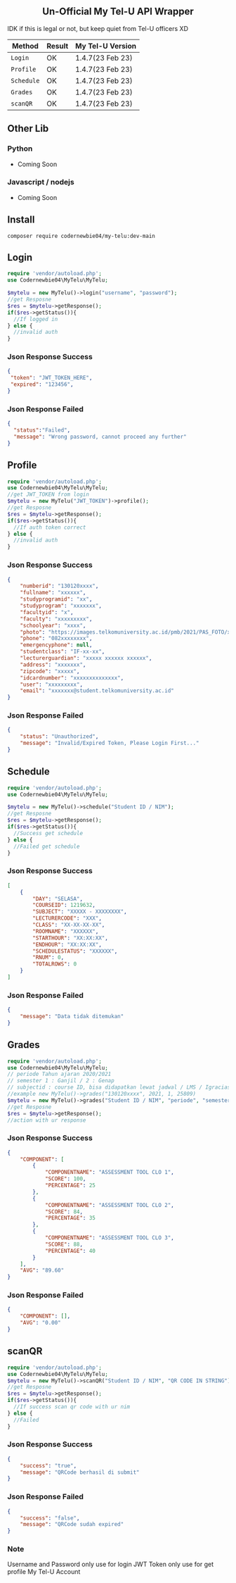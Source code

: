 <h2 align="center">Un-Official My Tel-U API Wrapper</h2>
IDK if this is legal or not, but keep quiet from Tel-U officers XD

| Method  | Result  | My Tel-U Version
|---|---| --- |
| `Login`  | OK | 1.4.7(23 Feb 23)
| `Profile`  | OK | 1.4.7(23 Feb 23)
| `Schedule`  | OK | 1.4.7(23 Feb 23)
| `Grades`  | OK | 1.4.7(23 Feb 23)
| `scanQR`  | OK | 1.4.7(23 Feb 23)


## Other Lib
### Python
- Coming Soon

### Javascript / nodejs
- Coming Soon

## Install
`composer require codernewbie04/my-telu:dev-main`


## Login
```php
require 'vendor/autoload.php';
use Codernewbie04\MyTelu\MyTelu;

$mytelu = new MyTelu()->login("username", "password");
//get Resposne 
$res = $mytelu->getResponse();
if($res->getStatus()){
  //If logged in
} else {
  //invalid auth
}
```
### Json Response Success
```JSON
{
 "token": "JWT_TOKEN_HERE",
 "expired": "123456",
}
```

### Json Response Failed
```JSON
{
  "status":"Failed",
  "message": "Wrong password, cannot proceed any further"
}
```


## Profile
```php
require 'vendor/autoload.php';
use Codernewbie04\MyTelu\MyTelu;
//get JWT_TOKEN from login
$mytelu = new MyTelu("JWT_TOKEN")->profile();
//get Resposne 
$res = $mytelu->getResponse();
if($res->getStatus()){
  //If auth token correct
} else {
  //invalid auth
}
```
### Json Response Success
```JSON
{
    "numberid": "130120xxxx",
    "fullname": "xxxxxx",
    "studyprogramid": "xx",
    "studyprogram": "xxxxxxx",
    "facultyid": "x",
    "faculty": "xxxxxxxxx",
    "schoolyear": "xxxx",
    "photo": "https://images.telkomuniversity.ac.id/pmb/2021/PAS_FOTO/xxxxxxxx.jpg",
    "phone": "082xxxxxxxx",
    "emergencyphone": null,
    "studentclass": "IF-xx-xx",
    "lecturerguardian": "xxxxx xxxxxx xxxxxx",
    "address": "xxxxxxx",
    "zipcode": "xxxxx",
    "idcardnumber": "xxxxxxxxxxxxxx",
    "user": "xxxxxxxxx",
    "email": "xxxxxxx@student.telkomuniversity.ac.id"
}
```

### Json Response Failed
```JSON
{
    "status": "Unauthorized",
    "message": "Invalid/Expired Token, Please Login First..."
}
```



## Schedule
```php
require 'vendor/autoload.php';
use Codernewbie04\MyTelu\MyTelu;

$mytelu = new MyTelu()->schedule("Student ID / NIM");
//get Resposne 
$res = $mytelu->getResponse();
if($res->getStatus()){
  //Success get schedule
} else {
  //Failed get schedule
}
```
### Json Response Success
```JSON
[
    {
        "DAY": "SELASA",
        "COURSEID": 1219632,
        "SUBJECT": "XXXXX - XXXXXXXX",
        "LECTURERCODE": "XXX",
        "CLASS": "XX-XX-XX-XX",
        "ROOMNAME": "XXXXXX",
        "STARTHOUR": "XX:XX:XX",
        "ENDHOUR": "XX:XX:XX",
        "SCHEDULESTATUS": "XXXXXX",
        "RNUM": 0,
        "TOTALROWS": 0
    }
]
```

### Json Response Failed
```JSON
{
    "message": "Data tidak ditemukan"
}
```




## Grades
```php
require 'vendor/autoload.php';
use Codernewbie04\MyTelu\MyTelu;
// periode Tahun ajaran 2020/2021
// semester 1 : Ganjil / 2 : Genap
// subjectid : course ID, bisa didapatkan lewat jadwal / LMS / Igracias
//example new MyTelu()->grades("130120xxxx", 2021, 1, 25809)
$mytelu = new MyTelu()->grades("Student ID / NIM", "periode", "semester", "subjectid");
//get Resposne 
$res = $mytelu->getResponse();
//action with ur response
```
### Json Response Success
```JSON
{
    "COMPONENT": [
        {
            "COMPONENTNAME": "ASSESSMENT TOOL CLO 1",
            "SCORE": 100,
            "PERCENTAGE": 25
        },
        {
            "COMPONENTNAME": "ASSESSMENT TOOL CLO 2",
            "SCORE": 84,
            "PERCENTAGE": 35
        },
        {
            "COMPONENTNAME": "ASSESSMENT TOOL CLO 3",
            "SCORE": 88,
            "PERCENTAGE": 40
        }
    ],
    "AVG": "89.60"
}
```

### Json Response Failed
```JSON
{
    "COMPONENT": [],
    "AVG": "0.00"
}
```







## scanQR
```php
require 'vendor/autoload.php';
use Codernewbie04\MyTelu\MyTelu;
$mytelu = new MyTelu()->scanQR("Student ID / NIM", "QR CODE IN STRING");
//get Resposne 
$res = $mytelu->getResponse();
if($res->getStatus()){
  //If success scan qr code with ur nim
} else {
  //Failed
}
```
### Json Response Success
```JSON
{
    "success": "true",
    "message": "QRCode berhasil di submit"
}
```

### Json Response Failed
```JSON
{
    "success": "false",
    "message": "QRCode sudah expired"
}
```


### Note
Username and Password only use for login
JWT Token only use for get profile My Tel-U Account




